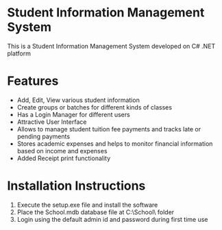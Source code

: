 # Student Information Management System
This is a Student Information Management System developed on C# .NET platform

# Features
- Add, Edit, View various student information
- Create groups or batches for different kinds of classes
- Has a Login Manager for different users
- Attractive User Interface
- Allows to manage student tuition fee payments and tracks late or pending payments
- Stores academic expenses and helps to monitor financial information based on income and expenses
- Added Receipt print functionality

# Installation Instructions

1. Execute the setup.exe file and install the software
2. Place the School.mdb database file at C:\School\ folder
3. Login using the default admin id and password during first time use

